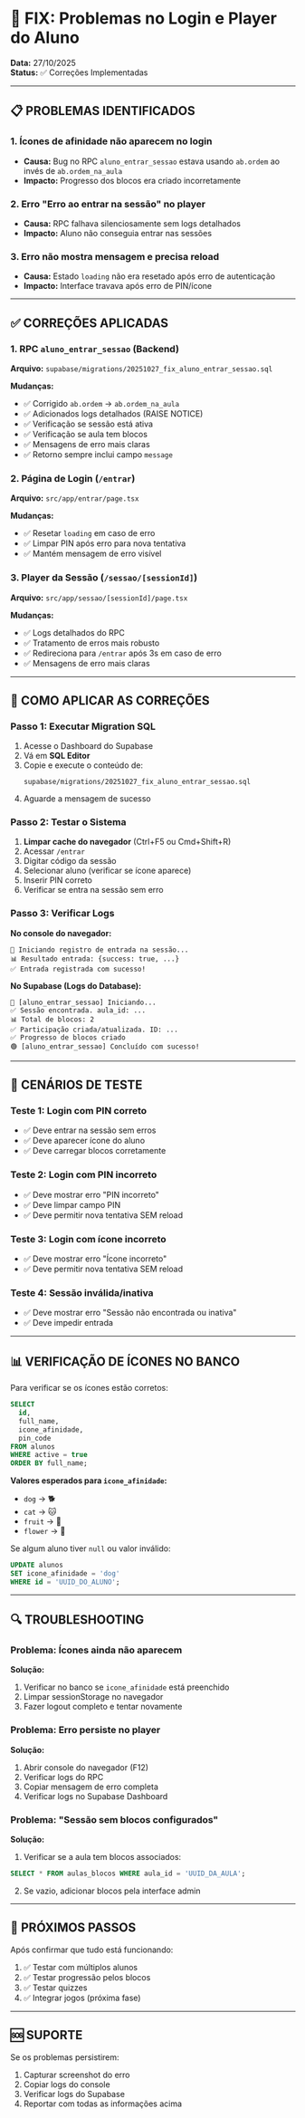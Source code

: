 # 🔧 FIX: Problemas no Login e Player do Aluno

**Data:** 27/10/2025  
**Status:** ✅ Correções Implementadas

---

## 📋 PROBLEMAS IDENTIFICADOS

### 1. Ícones de afinidade não aparecem no login
- **Causa:** Bug no RPC `aluno_entrar_sessao` estava usando `ab.ordem` ao invés de `ab.ordem_na_aula`
- **Impacto:** Progresso dos blocos era criado incorretamente

### 2. Erro "Erro ao entrar na sessão" no player
- **Causa:** RPC falhava silenciosamente sem logs detalhados
- **Impacto:** Aluno não conseguia entrar nas sessões

### 3. Erro não mostra mensagem e precisa reload
- **Causa:** Estado `loading` não era resetado após erro de autenticação
- **Impacto:** Interface travava após erro de PIN/ícone

---

## ✅ CORREÇÕES APLICADAS

### 1. RPC `aluno_entrar_sessao` (Backend)
**Arquivo:** `supabase/migrations/20251027_fix_aluno_entrar_sessao.sql`

**Mudanças:**
- ✅ Corrigido `ab.ordem` → `ab.ordem_na_aula`
- ✅ Adicionados logs detalhados (RAISE NOTICE)
- ✅ Verificação se sessão está ativa
- ✅ Verificação se aula tem blocos
- ✅ Mensagens de erro mais claras
- ✅ Retorno sempre inclui campo `message`

### 2. Página de Login (`/entrar`)
**Arquivo:** `src/app/entrar/page.tsx`

**Mudanças:**
- ✅ Resetar `loading` em caso de erro
- ✅ Limpar PIN após erro para nova tentativa
- ✅ Mantém mensagem de erro visível

### 3. Player da Sessão (`/sessao/[sessionId]`)
**Arquivo:** `src/app/sessao/[sessionId]/page.tsx`

**Mudanças:**
- ✅ Logs detalhados do RPC
- ✅ Tratamento de erros mais robusto
- ✅ Redireciona para `/entrar` após 3s em caso de erro
- ✅ Mensagens de erro mais claras

---

## 🚀 COMO APLICAR AS CORREÇÕES

### Passo 1: Executar Migration SQL
1. Acesse o Dashboard do Supabase
2. Vá em **SQL Editor**
3. Copie e execute o conteúdo de:
   ```
   supabase/migrations/20251027_fix_aluno_entrar_sessao.sql
   ```
4. Aguarde a mensagem de sucesso

### Passo 2: Testar o Sistema
1. **Limpar cache do navegador** (Ctrl+F5 ou Cmd+Shift+R)
2. Acessar `/entrar`
3. Digitar código da sessão
4. Selecionar aluno (verificar se ícone aparece)
5. Inserir PIN correto
6. Verificar se entra na sessão sem erro

### Passo 3: Verificar Logs
**No console do navegador:**
```
🔵 Iniciando registro de entrada na sessão...
📊 Resultado entrada: {success: true, ...}
✅ Entrada registrada com sucesso!
```

**No Supabase (Logs do Database):**
```
🔵 [aluno_entrar_sessao] Iniciando...
✅ Sessão encontrada. aula_id: ...
📊 Total de blocos: 2
✅ Participação criada/atualizada. ID: ...
✅ Progresso de blocos criado
🟢 [aluno_entrar_sessao] Concluído com sucesso!
```

---

## 🧪 CENÁRIOS DE TESTE

### Teste 1: Login com PIN correto
- ✅ Deve entrar na sessão sem erros
- ✅ Deve aparecer ícone do aluno
- ✅ Deve carregar blocos corretamente

### Teste 2: Login com PIN incorreto
- ✅ Deve mostrar erro "PIN incorreto"
- ✅ Deve limpar campo PIN
- ✅ Deve permitir nova tentativa SEM reload

### Teste 3: Login com ícone incorreto
- ✅ Deve mostrar erro "Ícone incorreto"
- ✅ Deve permitir nova tentativa SEM reload

### Teste 4: Sessão inválida/inativa
- ✅ Deve mostrar erro "Sessão não encontrada ou inativa"
- ✅ Deve impedir entrada

---

## 📊 VERIFICAÇÃO DE ÍCONES NO BANCO

Para verificar se os ícones estão corretos:

```sql
SELECT 
  id, 
  full_name, 
  icone_afinidade, 
  pin_code 
FROM alunos 
WHERE active = true
ORDER BY full_name;
```

**Valores esperados para `icone_afinidade`:**
- `dog` → 🐕
- `cat` → 🐱
- `fruit` → 🍎
- `flower` → 🌸

Se algum aluno tiver `null` ou valor inválido:
```sql
UPDATE alunos 
SET icone_afinidade = 'dog' 
WHERE id = 'UUID_DO_ALUNO';
```

---

## 🔍 TROUBLESHOOTING

### Problema: Ícones ainda não aparecem
**Solução:**
1. Verificar no banco se `icone_afinidade` está preenchido
2. Limpar sessionStorage no navegador
3. Fazer logout completo e tentar novamente

### Problema: Erro persiste no player
**Solução:**
1. Abrir console do navegador (F12)
2. Verificar logs do RPC
3. Copiar mensagem de erro completa
4. Verificar logs no Supabase Dashboard

### Problema: "Sessão sem blocos configurados"
**Solução:**
1. Verificar se a aula tem blocos associados:
```sql
SELECT * FROM aulas_blocos WHERE aula_id = 'UUID_DA_AULA';
```
2. Se vazio, adicionar blocos pela interface admin

---

## 📝 PRÓXIMOS PASSOS

Após confirmar que tudo está funcionando:
1. ✅ Testar com múltiplos alunos
2. ✅ Testar progressão pelos blocos
3. ✅ Testar quizzes
4. ✅ Integrar jogos (próxima fase)

---

## 🆘 SUPORTE

Se os problemas persistirem:
1. Capturar screenshot do erro
2. Copiar logs do console
3. Verificar logs do Supabase
4. Reportar com todas as informações acima



